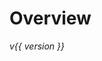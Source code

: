<!--
SPDX-FileCopyrightText: 2025 KOINSLOT, Inc.

SPDX-License-Identifier: GPL-3.0-or-later
-->

<!--
TODO:
  - https://github.com/JakubAndrysek/MkDoxy
  - https://github.com/rnorth/mkdocs-codeinclude-plugin
-->

# Overview
_v{{ version }}_
